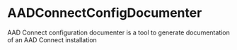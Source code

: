 # AADConnectConfigDocumenter
AAD Connect configuration documenter is a tool to generate documentation of an AAD Connect installation
